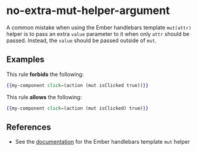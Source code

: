 # no-extra-mut-helper-argument

A common mistake when using the Ember handlebars template `mut(attr)` helper is to pass an extra `value` parameter to it when only `attr` should be passed. Instead, the `value` should be passed outside of `mut`.

## Examples

This rule **forbids** the following:

```hbs
{{my-component click=(action (mut isClicked true))}}
```

This rule **allows** the following:

```hbs
{{my-component click=(action (mut isClicked) true)}}
```

## References

* See the [documentation](https://emberjs.com/api/ember/release/classes/Ember.Templates.helpers/methods/mut?anchor=mut) for the Ember handlebars template `mut` helper
